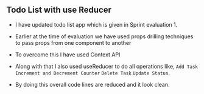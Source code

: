 ## Todo List with use Reducer

- I have updated todo list app which is given in Sprint evaluation 1.
- Earlier at the time of evaluation we have used props drilling techniques to pass props from one component to another
- To overcome this I have used Context API
- Along with that I also used useReducer to do all operations like, `Add Task` `Increment and Decrement Counter` `Delete Task` `Update Status`.

- By doing this overall code lines are reduced and it look clean.
